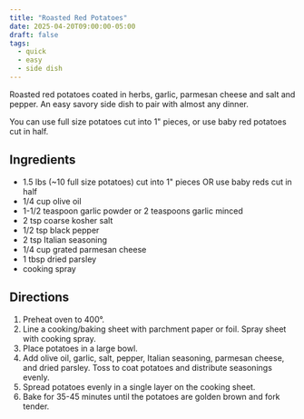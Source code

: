 ```yaml
---
title: "Roasted Red Potatoes"
date: 2025-04-20T09:00:00-05:00
draft: false
tags:
  - quick
  - easy
  - side dish
---
```


Roasted red potatoes coated in herbs, garlic, parmesan cheese and salt and pepper. An easy savory side dish to pair with almost any dinner.

You can use full size potatoes cut into 1" pieces, or use baby red potatoes cut in half.

## Ingredients

- 1.5 lbs (~10 full size potatoes) cut into 1" pieces OR use baby reds cut in half
- 1/4 cup olive oil
- 1-1/2 teaspoon garlic powder or 2 teaspoons garlic minced
- 2 tsp coarse kosher salt
- 1/2 tsp black pepper
- 2 tsp Italian seasoning
- 1/4 cup grated parmesan cheese
- 1 tbsp dried parsley
- cooking spray

## Directions

1. Preheat oven to 400°. 
2. Line a cooking/baking sheet with parchment paper or foil. Spray sheet with cooking spray.
3. Place potatoes in a large bowl.
4. Add olive oil, garlic, salt, pepper, Italian seasoning, parmesan cheese, and dried parsley. Toss to coat potatoes and distribute seasonings evenly.
5. Spread potatoes evenly in a single layer on the cooking sheet.
6. Bake for 35-45 minutes until the potatoes are golden brown and fork tender. 
